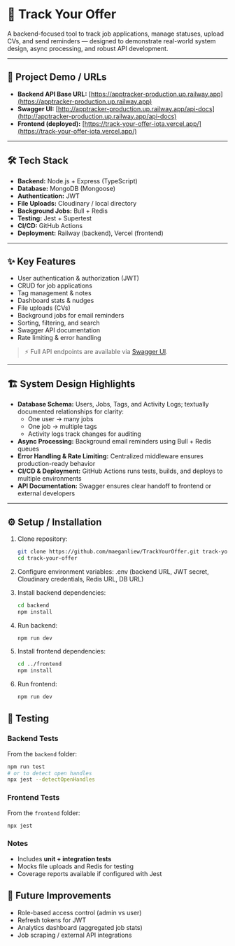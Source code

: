 # 💼 Track Your Offer

A backend-focused tool to track job applications, manage statuses, upload CVs, and send reminders — designed to demonstrate real-world system design, async processing, and robust API development.

---

## 🔗 Project Demo / URLs
- **Backend API Base URL:** [https://apptracker-production.up.railway.app](https://apptracker-production.up.railway.app)
- **Swagger UI:** [http://apptracker-production.up.railway.app/api-docs](http://apptracker-production.up.railway.app/api-docs)
- **Frontend (deployed):** [https://track-your-offer-iota.vercel.app/](https://track-your-offer-iota.vercel.app/)
 

---

## 🛠️ Tech Stack
- **Backend:** Node.js + Express (TypeScript)  
- **Database:** MongoDB (Mongoose)  
- **Authentication:** JWT  
- **File Uploads:** Cloudinary / local directory  
- **Background Jobs:** Bull + Redis  
- **Testing:** Jest + Supertest  
- **CI/CD:** GitHub Actions  
- **Deployment:** Railway (backend), Vercel (frontend)  

---

## ✨ Key Features
- User authentication & authorization (JWT)  
- CRUD for job applications  
- Tag management & notes  
- Dashboard stats & nudges  
- File uploads (CVs)  
- Background jobs for email reminders  
- Sorting, filtering, and search  
- Swagger API documentation  
- Rate limiting & error handling  

> ⚡ Full API endpoints are available via [Swagger UI](http://apptracker-production.up.railway.app/api-docs).

---

## 🏗️ System Design Highlights
- **Database Schema:** Users, Jobs, Tags, and Activity Logs; textually documented relationships for clarity:  
  - One user → many jobs  
  - One job → multiple tags  
  - Activity logs track changes for auditing  
- **Async Processing:** Background email reminders using Bull + Redis queues  
- **Error Handling & Rate Limiting:** Centralized middleware ensures production-ready behavior  
- **CI/CD & Deployment:** GitHub Actions runs tests, builds, and deploys to multiple environments  
- **API Documentation:** Swagger ensures clear handoff to frontend or external developers  

---

## ⚙️ Setup / Installation
1. Clone repository:  
   ```bash
   git clone https://github.com/maeganliew/TrackYourOffer.git track-your-offer
   cd track-your-offer
   ```
   
2. Configure environment variables: .env (backend URL, JWT secret, Cloudinary credentials, Redis URL, DB URL)

3. Install backend dependencies:
   ```bash
   cd backend
   npm install
   ```

4. Run backend:
   ```bash
   npm run dev
   ```
   
5. Install frontend dependencies:
   ```bash
   cd ../frontend
   npm install
   ```
   
6. Run frontend:
   ```bash
   npm run dev
   ```
   
## 🧪 Testing
### Backend Tests
From the `backend` folder:

```bash
npm run test
# or to detect open handles
npx jest --detectOpenHandles
```

### Frontend Tests
From the `frontend` folder:

```bash
npx jest
```

### Notes
- Includes **unit + integration tests**  
- Mocks file uploads and Redis for testing  
- Coverage reports available if configured with Jest

## 🚀 Future Improvements

- Role-based access control (admin vs user)
- Refresh tokens for JWT
- Analytics dashboard (aggregated job stats)
- Job scraping / external API integrations
